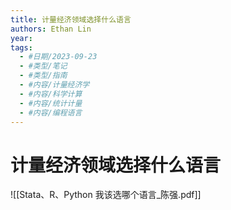 ```yaml
---
title: 计量经济领域选择什么语言
authors: Ethan Lin
year:
tags:
  - #日期/2023-09-23 
  - #类型/笔记 
  - #类型/指南 
  - #内容/计量经济学 
  - #内容/科学计算 
  - #内容/统计计量 
  - #内容/编程语言 
---
```



# 计量经济领域选择什么语言






![[Stata、R、Python 我该选哪个语言_陈强.pdf]]